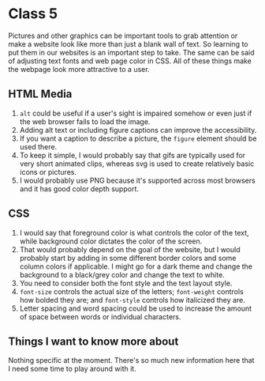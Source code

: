# Class 5

Pictures and other graphics can be important tools to grab attention or make a website look like more than just a blank wall of text.  So learning to put them in our websites is an important step to take.  The same can be said of adjusting text fonts and web page color in CSS.  All of these things make the webpage look more attractive to a user.

## HTML Media

1. `alt` could be useful if a user's sight is impaired somehow or even just if the web browser fails to load the image.
2. Adding alt text or including figure captions can improve the accessibility.
3. If you want a caption to describe a picture, the `figure` element should be used there.
4. To keep it simple, I would probably say that gifs are typically used for very short animated clips, whereas svg is used to create relatively basic icons or pictures.
5. I would probably use PNG because it's supported across most browsers and it has good color depth support.

## CSS

1. I would say that foreground color is what controls the color of the text, while background color dictates the color of the screen.
2. That would probably depend on the goal of the website, but I would probably start by adding in some different border colors and some column colors if applicable.  I might go for a dark theme and change the background to a black/grey color and change the text to white.
3. You need to consider both the font style and the text layout style.
4. `font-size` controls the actual size of the letters; `font-weight` controls how bolded they are; and `font-style` controls how italicized they are.
4. Letter spacing and word spacing could be used to increase the amount of space between words or individual characters. 

## Things I want to know more about

Nothing specific at the moment.  There's so much new information here that I need some time to play around with it.